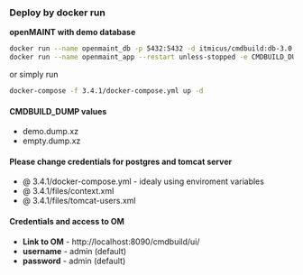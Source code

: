 ### Deploy by docker run
**openMAINT with demo database**  
```bash
docker run --name openmaint_db -p 5432:5432 -d itmicus/cmdbuild:db-3.0
docker run --name openmaint_app --restart unless-stopped -e CMDBUILD_DUMP="demo.dump.xz" --link openmaint_db  -p 8090:8080 -d afcarvalho1991/cmdbuild:app-3.4.1
```  
or simply run
```bash
docker-compose -f 3.4.1/docker-compose.yml up -d
```  

#### CMDBUILD_DUMP values
* demo.dump.xz
* empty.dump.xz

#### Please change credentials for postgres and tomcat server
* @ 3.4.1/docker-compose.yml - idealy using enviroment variables
* @ 3.4.1/files/context.xml
* @ 3.4.1/files/tomcat-users.xml

#### Credentials and access to OM
* **Link to OM** - http://localhost:8090/cmdbuild/ui/
* **username** - admin (default)
* **password** - admin (default)
